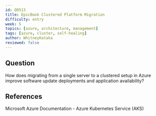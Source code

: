 ```yaml
---
id: Q0513
title: EpicBook Clustered Platform Migration
difficulty: entry
week: 5
topics: [azure, architecture, management]
tags: [azure, cluster, self-healing]
author: WhitneyKataka
reviewed: false
---
```


## Question
How does migrating from a single server to a clustered setup in Azure improve software update deployments and application availability?

## References
Microsoft Azure Documentation - Azure Kubernetes Service (AKS)